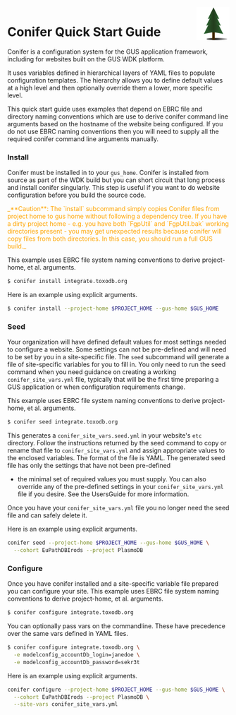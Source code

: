 <img style="float: right;" src="conifer_logo_sm.png">

# Conifer Quick Start Guide

Conifer is a configuration system for the GUS application framework,
including for websites built on the GUS WDK platform.

It uses variables defined in hierarchical layers of YAML files to
populate configuration templates. The hierarchy allows you to define
default values at a high level and then optionally override them a
lower, more specific level.

This quick start guide uses examples that depend on EBRC file and
directory naming conventions which are use to derive conifer command line
arguments based on the hostname of the website being configured. If you
do not use EBRC naming conventions then you will need to supply all the
required conifer command line arguments manually.

### Install

Conifer must be installed in to your `gus_home`. Conifer is installed
from source as part of the WDK build but you can short circuit that long
process and install conifer singularly. This step is useful if you want
to do website configuration before you build the source code.

<span style='color:orange'>
_**Caution**: The `install` subcommand simply copies Conifer
files from project home to gus home without following a dependency tree.
If you have a dirty project home - e.g. you have both `FgpUtil` and
`FgpUtil.bak` working directories present - you may get unexpected
results because conifer will copy files from both directories. In this
case, you should run a full GUS build._
</span>

This example uses EBRC file system naming conventions to derive
project-home, et al. arguments.

```bash
$ conifer install integrate.toxodb.org
```

Here is an example using explicit arguments.

```bash
$ conifer install --project-home $PROJECT_HOME --gus-home $GUS_HOME
```

### Seed    

Your organization will have defined default values for most settings
needed to configure a website. Some settings can not be pre-defined and
will need to be set by you in a site-specific file. The `seed`
subcommand will generate a file of site-specific variables for you to
fill in. You only need to run the seed command when you need guidance on
creating a working `conifer_site_vars.yml` file, typically that will be
the first time preparing a GUS application or when configuration
requirements change.

This example uses EBRC file system naming conventions to derive
project-home, et al. arguments.

```bash
$ conifer seed integrate.toxodb.org
```

This generates a `conifer_site_vars.seed.yml` in your website's `etc`
directory. Follow the instructions returned by the seed command to copy
or rename that file to `conifer_site_vars.yml` and assign appropriate
values to the enclosed variables. The format of the file is YAML. The
generated seed file has only the settings that have not been pre-defined
- the minimal set of required values you must supply. You can also
override any of the pre-defined settings in your `conifer_site_vars.yml`
file if you desire. See the UsersGuide for more information.

Once you have your `conifer_site_vars.yml` file you no longer need the
seed file and can safely delete it.

Here is an example using explicit arguments.

```bash
conifer seed --project-home $PROJECT_HOME --gus-home $GUS_HOME \
  --cohort EuPathDBIrods --project PlasmoDB
```

### Configure

Once you have conifer installed and a site-specific variable file
prepared you can configure your site. This example uses EBRC file system
naming conventions to derive project-home, et al. arguments.

```bash
$ conifer configure integrate.toxodb.org
```

You can optionally pass vars on the commandline. These have precedence
over the same vars defined in YAML files.

```bash
$ conifer configure integrate.toxodb.org \
  -e modelconfig_accountDb_login=janedoe \
  -e modelconfig_accountDb_password=sekr3t
```

Here is an example using explicit arguments.

```bash
conifer configure --project-home $PROJECT_HOME --gus-home $GUS_HOME \
  --cohort EuPathDBIrods --project PlasmoDB \
  --site-vars conifer_site_vars.yml
```
